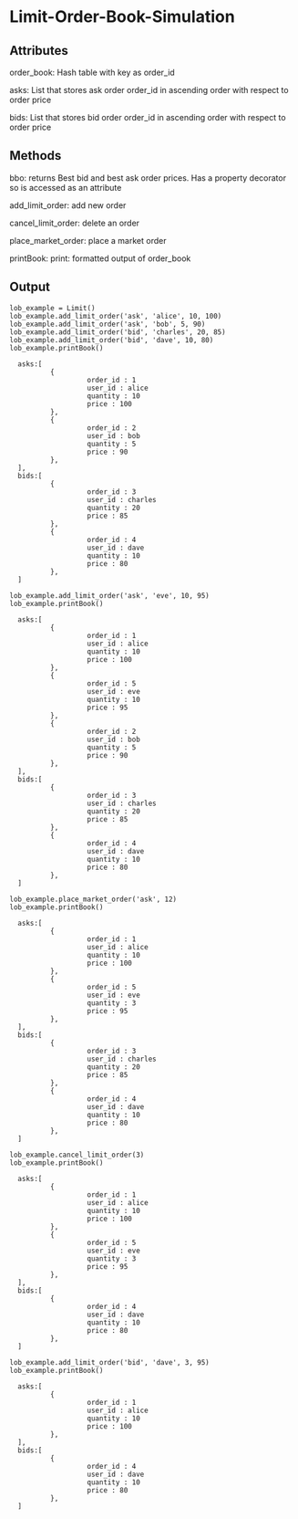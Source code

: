 # Limit-Order-Book-Simulation

## Attributes
  order_book: Hash table with key as order_id
  
  asks: List that stores ask order order_id in ascending order with respect to order price
  
  bids: List that stores bid order order_id in ascending order with respect to order price
  
## Methods
  bbo: returns Best bid and best ask order prices. Has a property decorator so is accessed as an attribute
  
  add_limit_order: add new order
  
  cancel_limit_order: delete an order
  
  place_market_order: place a market order
  
  printBook: print: formatted output of order_book

## Output
```
lob_example = Limit()
lob_example.add_limit_order('ask', 'alice', 10, 100)
lob_example.add_limit_order('ask', 'bob', 5, 90)
lob_example.add_limit_order('bid', 'charles', 20, 85)
lob_example.add_limit_order('bid', 'dave', 10, 80)
lob_example.printBook()
```
```
  asks:[
          {
                   order_id : 1
                   user_id : alice
                   quantity : 10
                   price : 100
          },
          {
                   order_id : 2
                   user_id : bob
                   quantity : 5
                   price : 90
          },
  ],
  bids:[
          {
                   order_id : 3
                   user_id : charles
                   quantity : 20
                   price : 85
          },
          {
                   order_id : 4
                   user_id : dave
                   quantity : 10
                   price : 80
          },
  ]
```

```
lob_example.add_limit_order('ask', 'eve', 10, 95)
lob_example.printBook()
```
```
  asks:[
          {
                   order_id : 1
                   user_id : alice
                   quantity : 10
                   price : 100
          },
          {
                   order_id : 5
                   user_id : eve
                   quantity : 10
                   price : 95
          },
          {
                   order_id : 2
                   user_id : bob
                   quantity : 5
                   price : 90
          },
  ],
  bids:[
          {
                   order_id : 3
                   user_id : charles
                   quantity : 20
                   price : 85
          },
          {
                   order_id : 4
                   user_id : dave
                   quantity : 10
                   price : 80
          },
  ]
```

```
lob_example.place_market_order('ask', 12)
lob_example.printBook()
```
```
  asks:[
          {
                   order_id : 1
                   user_id : alice
                   quantity : 10
                   price : 100
          },
          {
                   order_id : 5
                   user_id : eve
                   quantity : 3
                   price : 95
          },
  ],
  bids:[
          {
                   order_id : 3
                   user_id : charles
                   quantity : 20
                   price : 85
          },
          {
                   order_id : 4
                   user_id : dave
                   quantity : 10
                   price : 80
          },
  ]
```

```
lob_example.cancel_limit_order(3)
lob_example.printBook()
```    
```
  asks:[
          {
                   order_id : 1
                   user_id : alice
                   quantity : 10
                   price : 100
          },
          {
                   order_id : 5
                   user_id : eve
                   quantity : 3
                   price : 95
          },
  ],
  bids:[
          {
                   order_id : 4
                   user_id : dave
                   quantity : 10
                   price : 80
          },
  ]
```

```
lob_example.add_limit_order('bid', 'dave', 3, 95)
lob_example.printBook()
```

```
  asks:[
          {
                   order_id : 1
                   user_id : alice
                   quantity : 10
                   price : 100
          },
  ],
  bids:[
          {
                   order_id : 4
                   user_id : dave
                   quantity : 10
                   price : 80
          },
  ]
```
